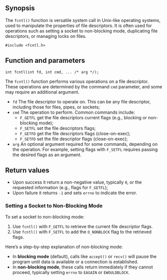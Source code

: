 ## Synopsis

The `fcntl()` function is versatile system call in Unix-like operating systems, used to manipulate the properties of file descriptors. It is often used for operations such as setting a socket to non-blocking mode, duplicating file descriptors, or managing locks on files.

`#include <fcntl.h>`
## Function and parameters

`int fcntl(int fd, int cmd, ... /* arg */);`

The `fcntl()` function performs various operations on a file descriptor. These operations are determined by the command `cmd` parameter, and some may require an additional argument.

- `fd` The file descriptor to operate on. This can be any file descriptor, including those for files, pipes, or sockets;
- `cmd` The operation to perform. Common commands include:
	- `F_GETFL` get the file descriptors current flags (e.g., blocking or non-blocking mode);
	- `F_SETFL` set the file descriptors flags;
	- `F_GETFD` get the file descriptors flags (close-on-exec);
	- `F_SETFD` set the file descriptor flags (close-on-exec);
- `arg` An optional argument required for some commands, depending on the operation. For example, setting flags with `F_SETFL` requires passing the desired flags as an argument.
## Return values

- Upon success it return a non-negative value, typically `0`, or the requested information (e.g., flags for `F_GETFL`);
- Upon failure it returns `-1` and sets `errno` to indicate the error.

### **Setting a Socket to Non-Blocking Mode**

To set a socket to non-blocking mode:

1. Use `fcntl()` with `F_GETFL` to retrieve the current file descriptor flags.
2. Use `fcntl()` with `F_SETFL` to add the `O_NONBLOCK` flag to the retrieved flags.

Here’s a step-by-step explanation of non-blocking mode:

- In **blocking mode** (default), calls like `accept()` or `recv()` will pause the program until data is available or a connection is established.
- In **non-blocking mode**, these calls return immediately if they cannot proceed, typically setting `errno` to `EAGAIN` or `EWOULDBLOCK`.